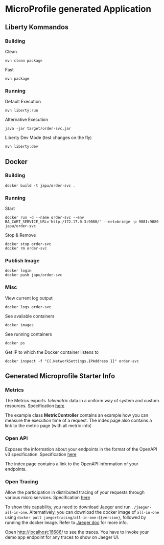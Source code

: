 # MicroProfile generated Application

## Liberty Kommandos

### Building

Clean

    mvn clean package

Fast

    mvn package

### Running

Default Execution

    mvn liberty:run

Alternative Execution

    java -jar target/order-svc.jar

Liberty Dev Mode (test changes on the fly)

    mvn liberty:dev

## Docker

### Building

    docker build -t japu/order-svc .

### Running

Start

    docker run -d --name order-svc --env BA_CART_SERVICE_URL='http:/172.17.0.3:9080/' --net=bridge -p 9081:9080 japu/order-svc

Stop & Remove

    docker stop order-svc
    docker rm order-svc

### Publish Image

    docker login
    docker push japu/order-svc

### Misc

View current log output

    docker logs order-svc

See available containers

    docker images

See running containers

    docker ps

Get IP to which the Docker container listens to

    docker inspect -f "{{.NetworkSettings.IPAddress }}" order-svc

## Generated Microprofile Starter Info

### Metrics

The Metrics exports _Telemetric_ data in a uniform way of system and custom resources. Specification [here](https://microprofile.io/project/eclipse/microprofile-metrics)

The example class **MetricController** contains an example how you can measure the execution time of a request.  The index page also contains a link to the metric page (with all metric info)

### Open API

Exposes the information about your endpoints in the format of the OpenAPI v3 specification. Specification [here](https://microprofile.io/project/eclipse/microprofile-open-api)

The index page contains a link to the OpenAPI information of your endpoints.

### Open Tracing

Allow the participation in distributed tracing of your requests through various micro services. Specification [here](https://microprofile.io/project/eclipse/microprofile-opentracing)

To show this capability, you need to download [Jaeger](https://www.jaegertracing.io/download/#binaries) and run ```./jaeger-all-in-one```.
Alternatively, you can download the docker image of `all-in-one` using ```docker pull jaegertracing/all-in-one:${version}```,
followed by running the docker image. Refer to [Jaeger doc](https://www.jaegertracing.io/docs/) for more info.

Open [http://localhost:16686/](http://localhost:16686/) to see the traces. You have to invoke your demo app endpoint for any traces to show on Jaeger UI.
